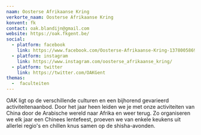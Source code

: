 ```yaml
---
naam: Oosterse Afrikaanse Kring
verkorte_naam: Oosterse Afrikaanse Kring
konvent: fk
contact: oak.blandijn@gmail.com
website: https://oak.fkgent.be/
social:
  - platform: facebook
    link: https://www.facebook.com/Oosterse-Afrikaanse-Kring-1378005869118376/
  - platform: instagram
    link: https://www.instagram.com/oosterse_afrikaanse_kring/
  - platform: twitter
    link: https://twitter.com/OAKGent
themas:
  -  faculteiten
---
```


OAK ligt op de verschillende culturen en een bijhorend gevarieerd activiteitenaanbod. Door het jaar heen leiden we je met onze activiteiten van China door de Arabische wereld naar Afrika en weer terug. Zo organiseren we elk jaar een Chinees lentefeest, proeven we van enkele keukens uit allerlei regio's en chillen knus samen op de shisha-avonden.
